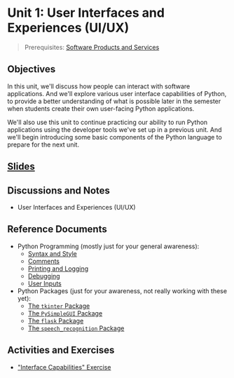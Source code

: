 # Unit 1: User Interfaces and Experiences (UI/UX)

> Prerequisites: [Software Products and Services](unit-1.md)

## Objectives

In this unit, we'll discuss how people can interact with software applications. And we'll explore various user interface capabilities of Python, to provide a better understanding of what is possible later in the semester when students create their own user-facing Python applications.

We'll also use this unit to continue practicing our ability to run Python applications using the developer tools we've set up in a previous unit. And we'll begin introducing some basic components of the Python language to prepare for the next unit.

## [Slides](https://docs.google.com/presentation/d/1VOVLK8PMLIr99dOsInJIjEzZx-MxSoLRyBggj8OOLZc/edit?usp=sharing)

## Discussions and Notes

  + User Interfaces and Experiences (UI/UX)

## Reference Documents

  + Python Programming (mostly just for your general awareness):
    + [Syntax and Style](/notes/python/syntax-and-style.md)
    + [Comments](/notes/python/comments.md)
    + [Printing and Logging](/notes/python/printing.md)
    + [Debugging](/notes/python/debugging.md)
    + [User Inputs](/notes/python/inputs.md)
  + Python Packages (just for your awareness, not really working with these yet):
    + [The `tkinter` Package](/notes/python/packages/tkinter.md)
    + [The `PySimpleGUI` Package](/notes/python/packages/pysimplegui.md)
    + [The `flask` Package](/notes/python/packages/flask.md)
    + [The `speech_recognition` Package](/notes/python/packages/speech_recognition.md)

## Activities and Exercises

  + ["Interface Capabilities" Exercise](/exercises/interface-capabilities.md)
